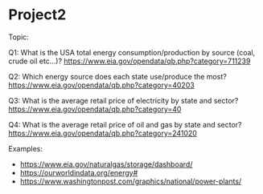 # Project2

Topic:

Q1: What is the USA total energy consumption/production by source (coal, crude oil etc...)?
https://www.eia.gov/opendata/qb.php?category=711239

Q2: Which energy source does each state use/produce the most?
https://www.eia.gov/opendata/qb.php?category=40203

Q3: What is the average retail price of electricity by state and sector?
https://www.eia.gov/opendata/qb.php?category=40

Q4: What is the average retail price of oil and gas by state and sector?
https://www.eia.gov/opendata/qb.php?category=241020


Examples:

- https://www.eia.gov/naturalgas/storage/dashboard/ 
- https://ourworldindata.org/energy#
- https://www.washingtonpost.com/graphics/national/power-plants/



  
